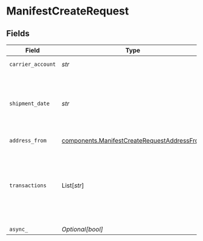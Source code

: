 # ManifestCreateRequest


## Fields

| Field                                                                                                                                       | Type                                                                                                                                        | Required                                                                                                                                    | Description                                                                                                                                 | Example                                                                                                                                     |
| ------------------------------------------------------------------------------------------------------------------------------------------- | ------------------------------------------------------------------------------------------------------------------------------------------- | ------------------------------------------------------------------------------------------------------------------------------------------- | ------------------------------------------------------------------------------------------------------------------------------------------- | ------------------------------------------------------------------------------------------------------------------------------------------- |
| `carrier_account`                                                                                                                           | *str*                                                                                                                                       | :heavy_check_mark:                                                                                                                          | ID of carrier account                                                                                                                       | adcfdddf8ec64b84ad22772bce3ea37a                                                                                                            |
| `shipment_date`                                                                                                                             | *str*                                                                                                                                       | :heavy_check_mark:                                                                                                                          | All shipments to be submitted on this day will be closed out. <br/>Must be in the format `2014-01-18T00:35:03.463Z` (ISO 8601 date).        | 2014-05-16T23:59:59Z                                                                                                                        |
| `address_from`                                                                                                                              | [components.ManifestCreateRequestAddressFrom](../../models/components/manifestcreaterequestaddressfrom.md)                                  | :heavy_check_mark:                                                                                                                          | N/A                                                                                                                                         |                                                                                                                                             |
| `transactions`                                                                                                                              | List[*str*]                                                                                                                                 | :heavy_minus_sign:                                                                                                                          | IDs transactions to use. If you set this to null or not send this parameter, <br/>Shippo will automatically assign all applicable transactions. | [<br/>"adcfdddf8ec64b84ad22772bce3ea37a"<br/>]                                                                                              |
| `async_`                                                                                                                                    | *Optional[bool]*                                                                                                                            | :heavy_minus_sign:                                                                                                                          | N/A                                                                                                                                         |                                                                                                                                             |